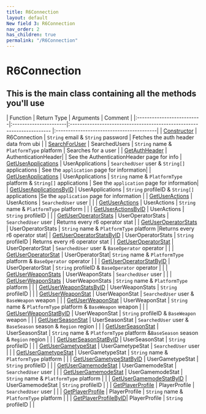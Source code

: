 ```yaml
---
title: R6Connection
layout: default
New field 3: R6Connection
nav_order: 2
has_children: true
permalink: "/R6Connection"
---
```


# R6Connection
## This is the main class containing all the methods you'll use

|  Function                           | Return Type            | Arguments                                                                                                      | Comment                                                    |
|:------------------------- -|:----------------------|:---------------------------------------------------------------------- |:-----------------------------------------|
| [Constructor](/R6pp/R6Connection/R6connection) | R6Connection        | `String` email & `String` password                                                   | Fetches the auth header data from ubi  |
| [SearchForUser](/R6pp/R6Connection/SearchForUser) | SearchedUsers      | `String` name & `PlatformType` platform                                    | Searches for a user                                |
| [GetAuthHeader](/R6pp/R6Connection/GetAuthHeader) | AuthenticationHeader| | See the AuthenticationHeader page for info
| [GetUserApplications](/R6pp/R6Connection/GetUserApplications) | UserApplications | `SearchedUser` user & `String[]` applications                          | See the `application` page for information|
| [GetUserApplications](/R6pp/R6Connection/GetUserApplications) | UserApplications | `String` name & `PlatformType` platform & `String[]` applications | See the `application` page for information|
| [GetUserApplicationsByID](/R6pp/R6Connection/GetUserApplications) | UserApplications | `String` profileID & `String[]` applications                     |Se the `application` page for information |
| [GetUserActions](/R6pp/R6Connection/GetUserActions) | UserActions | `SearchedUser` user |  |
| [GetUserActions](/R6pp/R6Connection/GetUserActions) | UserActions | `String` name & `PlatformType` platform | |
| [GetUserActionsByID](/R6pp/R6Connection/GetUserActions) | UserActions | `String` profileID | |
| [GetUserOperatorStats](/R6pp/R6Connection/GetUserOperatorStats) | UserOperatorStats | `SearchedUser` user | Returns every r6 operator stat |
| [GetUserOperatorStats](/R6pp/R6Connection/GetUserOperatorStats) | UserOperatorStats | `String` name & `PlatformType` platform |Returns every r6 operator stat| 
| [GetUserOperatorStatsByID](/R6pp/R6Connection/GetUserOperatorStats) | UserOperatorStats | `String` profileID | Returns every r6 operator stat |
| [GetUserOperatorStat](/R6pp/R6Connection/GetUserOperatorStat) | UserOperatorStat | `SearchedUser` user & `BaseOperator` operator | |
| [GetUserOperatorStat](/R6pp/R6Connection/GetUserOperatorStat) | UserOperatorStat| `String` name & `PlatformType` platform & `BaseOperator` operator | |
| [GetUserOperatorStatByID](/R6pp/R6Connection/GetUserOperatorStat) | UserOperatorStat | `String` profileID & `BaseOperator` operator | |
| [GetUserWeaponStats](/R6pp/R6Connection/GetUserWeaponStats) | UserWeaponStats | `SearchedUser` user | |
| [GetUserWeaponStats](/R6pp/R6Connection/GetUserWeaponStats) | UserWeaponStats | `String` name & `PlatformType` platform | |
| [GetUserWeaponStatsByID](/R6pp/R6Connection/GetUserWeaponStats) | UserWeaponStats | `String` profileID | |
| [GetUserWeaponStat](/R6pp/R6Connection/GetUserWeaponStat) | UserWeaponStat | `SearchedUser` user &  `BaseWeapon` weapon | |
| [GetUserWeaponStat](/R6pp/R6Connection/GetUserWeaponStat) | UserWeaponStat | `String` name & `PlatformType` platform & `BaseWeapon` weapon | |
| [GetUserWeaponStatByID](/R6pp/R6Connection/GetUserWeaponStat) | UserWeaponStat | `String` profileID & `BaseWeapon` weapon | |
| [GetUserSeasonStat](/R6pp/R6Connection/GetUserSeasonStat) | UserSeasonStat | `SearchedUser` user & `BaseSeason` season & `Region` region | |
| [GetUserSeasonStat](/R6pp/R6Connection/GetUserSeasonStat) | UserSeasonStat | `String` name & `PlatformType` platform &`BaseSeason` season & `Region` region | | 
| [GetUserSeasonStatByID](/R6pp/R6Connection/GetUserSeasonStat) | UserSeasonStat | `String` profileID | |
| [GetUserGametypeStat](/R6pp/R6Connection/GetUserGametypeStat) | UserGametypeStat | `SearchedUser` user | |
| [GetUserGametypeStat](/R6pp/R6Connection/GetUserGametypeStat) | UserGametypeStat | `String` name & `PlatformType` platform | |
| [GetUserGametypeStatByID](/R6Connection/GetUserGametypeStat) | UserGametypeStat | `String` profileID | |
| [GetUserGamemodeStat](/R6pp/R6Connection/GetUserGamemodeStat) | UserGamemodeStat | `SearchedUser` user | |
| [GetUserGamemodeStat](/R6pp/R6Connection/GetUserGamemodeStat) | UserGamemodeStat | `String` name & `PlatformType` platform | |
| [GetUserGamemodeStatByID](/R6pp/R6Connection/GetUserGamemodeStat) | UserGamemodeStat | `String` profileID | |
| [GetPlayerProfile](/R6pp/R6Connection/GetUserPlayerProfile) | PlayerProfile | `SearchedUser` user | |
| [GetPlayerProfile](/R6pp/R6Connection/GetUserPlayerProfile) | PlayerProfile | `String` name & `PlatformType` platform | |
| [GetPlayerProfileByID](/R6pp/R6Connection/GetUserPlayerProfile)| PlayerProfile | `String` profileID | |